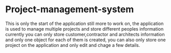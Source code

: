 # Project-management-system
This is only the start of the application still more to work on, the application is used to manage multiple projects and store different peoples information 
currently you can only store customer,contractor and architects information and only one object for each of them is created, you can also only store one project on the application and only edit and chage a few details.
